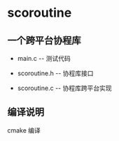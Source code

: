 # scoroutine
## 一个跨平台协程库

* main.c              --  测试代码

* scoroutine.h        --  协程库接口

* scoroutine.c        --  协程库跨平台实现

## 编译说明
  cmake 编译
  



